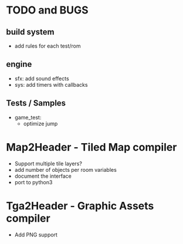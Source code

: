 # TODO and BUGS

## build system
- add rules for each test/rom

## engine
- sfx: add sound effects
- sys: add timers with callbacks

## Tests / Samples
- game_test:
  - optimize jump

# Map2Header - Tiled Map compiler
- Support multiple tile layers?
- add number of objects per room variables
- document the interface
- port to python3

# Tga2Header - Graphic Assets compiler
- Add PNG support
